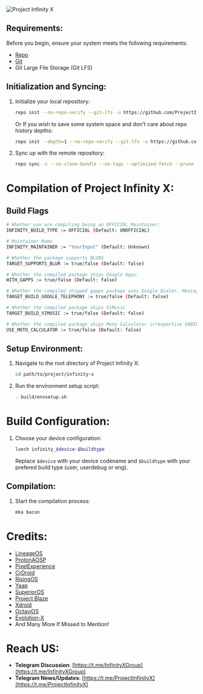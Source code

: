 ![Project Infinity X](https://raw.githubusercontent.com/ProjectInfinity-X/.github/main/profile/Infinity.png)

## Requirements:
Before you begin, ensure your system meets the following requirements:
- [Repo](https://source.android.com/source/using-repo.html)
- [Git](https://source.android.com/source/version-control.html)
- Git Large File Storage (Git LFS)

## Initialization and Syncing:
1. Initialize your local repository:
    ```bash
    repo init --no-repo-verify --git-lfs -u https://github.com/ProjectInfinity-X/manifest -b QPR3 -g default,-mips,-darwin,-notdefault
    ```
   Or If you wish to save some system space and don't care about repo history depths:
    ```bash
    repo init --depth=1 --no-repo-verify --git-lfs -u https://github.com/ProjectInfinity-X/manifest -b QPR3 -g default,-mips,-darwin,-notdefault
    ```
2. Sync up with the remote repository:
    ```bash
    repo sync -c --no-clone-bundle --no-tags --optimized-fetch --prune --force-sync -j$(nproc --all)
    ```

# Compilation of Project Infinity X:

Build Flags
---------------
```bash
# Whether you are compiling being an OFFICIAL Maintainer:
INFINITY_BUILD_TYPE := OFFICIAL (Default: UNOFFICIAL)

# Maintainer Name
INFINITY_MAINTAINER := "YourInput" (Default: Unknown)

# Whether the package supports BLURS
TARGET_SUPPORTS_BLUR := true/false (Default: false)

# Whether the compiled package ships Google Apps:
WITH_GAPPS := true/false (Default: false)

# Whether the compiled shipped gapps package uses Google Dialer, Messaging, Contacts:
TARGET_BUILD_GOOGLE_TELEPHONY := true/false (Default: false)

# Whether the compiled package ships ViMusic
TARGET_BUILD_VIMUSIC := true/false (Default: false)

# Whether the compiled package ships Moto Calculator irrespective VANILLA or GAPPS:
USE_MOTO_CALCULATOR := true/false (Default: false)
```
## Setup Environment:
1. Navigate to the root directory of Project Infinity X:
    ```bash
    cd path/to/project/infinity-x
    ```
2. Run the environment setup script:
    ```bash
    . build/envsetup.sh
    ```
# Build Configuration:
1. Choose your device configuration:
    ```bash
    lunch infinity_$device-$buildtype
    ```
    Replace `$device` with your device codename and `$buildtype` with your prefered build type (user, userdebug or eng).

## Compilation:
1. Start the compilation process:
    ```bash
    mka bacon
    ```

# Credits:
- [LineageOS](https://github.com/LineageOS)
- [ProtonAOSP](https://github.com/ProtonAOSP)
- [PixelExperience](https://github.com/PixelExperience)
- [CrDroid](https://github.com/crdroidandroid)
- [RisingOS](https://github.com/RisingTechOSS)
- [Yaap](https://github.com/yaap)
- [SuperiorOS](https://github.com/SuperiorOS)
- [Project Blaze](https://github.com/ProjectBlaze)
- [Xdroid](https://github.com/xdroid-oss)
- [OctaviOS](https://github.com/Octavi-OS)
- [Evolution-X](https://github.com/Evolution-X)
- And Many More If Missed to Mention!

# Reach US:
- **Telegram Discussion**: [https://t.me/InfinityXGroup](https://t.me/InfinityXGroup)
- **Telegram News/Updates**: [https://t.me/ProjectInfinityX](https://t.me/ProjectInfinityX)

